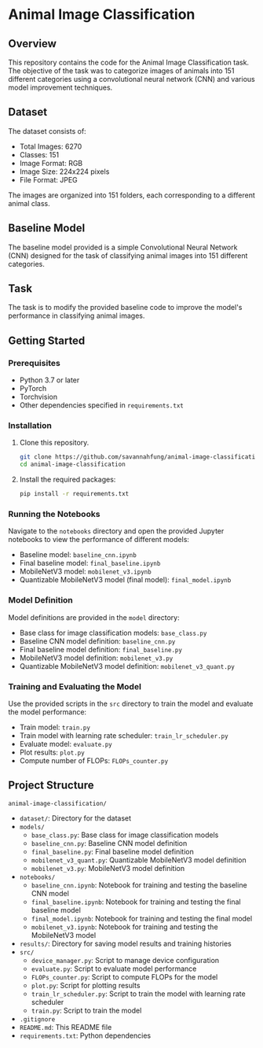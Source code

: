 # Animal Image Classification

## Overview

This repository contains the code for the Animal Image Classification task. The objective of the task was to categorize images of animals into 151 different categories using a convolutional neural network (CNN) and various model improvement techniques.

## Dataset

The dataset consists of:

- Total Images: 6270
- Classes: 151
- Image Format: RGB
- Image Size: 224x224 pixels
- File Format: JPEG

The images are organized into 151 folders, each corresponding to a different animal class.

## Baseline Model

The baseline model provided is a simple Convolutional Neural Network (CNN) designed for the task of classifying animal images into 151 different categories.

## Task

The task is to modify the provided baseline code to improve the model's performance in classifying animal images.

## Getting Started

### Prerequisites

- Python 3.7 or later
- PyTorch
- Torchvision
- Other dependencies specified in `requirements.txt`

### Installation

1. Clone this repository.

   ```bash
   git clone https://github.com/savannahfung/animal-image-classification.git
   cd animal-image-classification
   ```

2. Install the required packages:

   ```bash
   pip install -r requirements.txt
   ```

### Running the Notebooks

Navigate to the `notebooks` directory and open the provided Jupyter notebooks to view the performance of different models:

- Baseline model: `baseline_cnn.ipynb`
- Final baseline model: `final_baseline.ipynb`
- MobileNetV3 model: `mobilenet_v3.ipynb`
- Quantizable MobileNetV3 model (final model): `final_model.ipynb`

### Model Definition

Model definitions are provided in the `model` directory:

- Base class for image classification models: `base_class.py`
- Baseline CNN model definition: `baseline_cnn.py`
- Final baseline model definition: `final_baseline.py`
- MobileNetV3 model definition: `mobilenet_v3.py`
- Quantizable MobileNetV3 model definition: `mobilenet_v3_quant.py`

### Training and Evaluating the Model

Use the provided scripts in the `src` directory to train the model and evaluate the model performance:

- Train model: `train.py`
- Train model with learning rate scheduler: `train_lr_scheduler.py`
- Evaluate model: `evaluate.py`
- Plot results: `plot.py`
- Compute number of FLOPs: `FLOPs_counter.py`

## Project Structure

`animal-image-classification/`

- `dataset/`: Directory for the dataset
- `models/`
  - `base_class.py`: Base class for image classification models
  - `baseline_cnn.py`: Baseline CNN model definition
  - `final_baseline.py`: Final baseline model definition
  - `mobilenet_v3_quant.py`: Quantizable MobileNetV3 model definition
  - `mobilenet_v3.py`: MobileNetV3 model definition
- `notebooks/`
  - `baseline_cnn.ipynb`: Notebook for training and testing the baseline CNN model
  - `final_baseline.ipynb`: Notebook for training and testing the final baseline model
  - `final_model.ipynb`: Notebook for training and testing the final model
  - `mobilenet_v3.ipynb`: Notebook for training and testing the MobileNetV3 model
- `results/`: Directory for saving model results and training histories
- `src/`
  - `device_manager.py`: Script to manage device configuration
  - `evaluate.py`: Script to evaluate model performance
  - `FLOPs_counter.py`: Script to compute FLOPs for the model
  - `plot.py`: Script for plotting results
  - `train_lr_scheduler.py`: Script to train the model with learning rate scheduler
  - `train.py`: Script to train the model
- `.gitignore`
- `README.md`: This README file
- `requirements.txt`: Python dependencies
